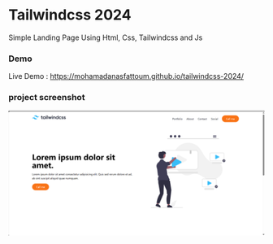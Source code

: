 # Tailwindcss 2024
Simple Landing Page Using Html, Css, Tailwindcss and Js


### Demo
Live Demo : https://mohamadanasfattoum.github.io/tailwindcss-2024/


### project screenshot
![](https://github.com/mohamadanasfattoum/tailwindcss-2024/blob/main/Screenshot%20.png)
